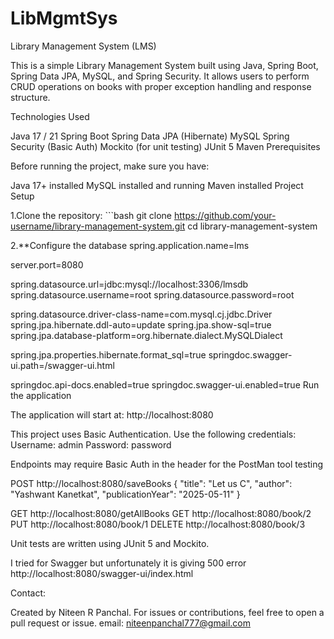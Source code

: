 # LibMgmtSys

Library Management System (LMS)

This is a simple Library Management System built using Java, Spring Boot, Spring Data JPA, MySQL, and Spring Security. It allows users to perform CRUD operations on books with proper exception handling and response structure.

Technologies Used

Java 17 / 21
Spring Boot
Spring Data JPA (Hibernate)
MySQL
Spring Security (Basic Auth)
Mockito (for unit testing)
JUnit 5
Maven
Prerequisites

Before running the project, make sure you have:

Java 17+ installed
MySQL installed and running
Maven installed
Project Setup

1.Clone the repository: ```bash git clone https://github.com/your-username/library-management-system.git cd library-management-system

2.**Configure the database spring.application.name=lms

server.port=8080

spring.datasource.url=jdbc:mysql://localhost:3306/lmsdb
spring.datasource.username=root
spring.datasource.password=root

spring.datasource.driver-class-name=com.mysql.cj.jdbc.Driver
spring.jpa.hibernate.ddl-auto=update
spring.jpa.show-sql=true
spring.jpa.database-platform=org.hibernate.dialect.MySQLDialect

spring.jpa.properties.hibernate.format_sql=true
springdoc.swagger-ui.path=/swagger-ui.html

springdoc.api-docs.enabled=true
springdoc.swagger-ui.enabled=true
Run the application

The application will start at: http://localhost:8080

This project uses Basic Authentication. Use the following credentials: Username: admin Password: password

Endpoints may require Basic Auth in the header for the PostMan tool testing

POST http://localhost:8080/saveBooks { "title": "Let us C", "author": "Yashwant Kanetkat", "publicationYear": "2025-05-11" }

GET http://localhost:8080/getAllBooks GET http://localhost:8080/book/2 PUT http://localhost:8080/book/1 DELETE http://localhost:8080/book/3

Unit tests are written using JUnit 5 and Mockito.

I tried for Swagger but unfortunately it is giving 500 error http://localhost:8080/swagger-ui/index.html

Contact:

Created by Niteen R Panchal. For issues or contributions, feel free to open a pull request or issue. email: niteenpanchal777@gmail.com
